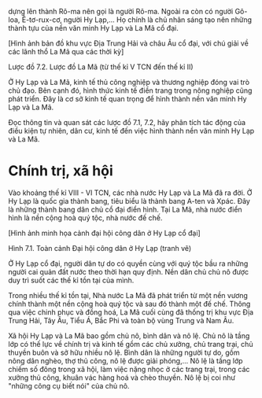 dựng lên thành Rô-ma nên gọi là người Rô-ma. Ngoài ra còn có người Gô-loa, Ê-tơ-rux-cơ, người Hy Lạp,... Họ chính là chủ nhân sáng tạo nên những thành tựu của nền văn minh Hy Lạp và La Mã cổ đại.

[Hình ảnh bản đồ khu vực Địa Trung Hải và châu Âu cổ đại, với chú giải về các lãnh thổ La Mã qua các thời kỳ]

Lược đồ 7.2. Lược đồ La Mã (từ thế kỉ V TCN đến thế kỉ II)

Ở Hy Lạp và La Mã, kinh tế thủ công nghiệp và thương nghiệp đóng vai trò chủ đạo. Bên cạnh đó, hình thức kinh tế điền trang trong nông nghiệp cũng phát triển. Đây là cơ sở kinh tế quan trọng để hình thành nền văn minh Hy Lạp và La Mã.

Đọc thông tin và quan sát các lược đồ 7.1, 7.2, hãy phân tích tác động của điều kiện tự nhiên, dân cư, kinh tế đến việc hình thành nền văn minh Hy Lạp và La Mã.

# Chính trị, xã hội

Vào khoảng thế kỉ VIII - VI TCN, các nhà nước Hy Lạp và La Mã đã ra đời. Ở Hy Lạp là quốc gia thành bang, tiêu biểu là thành bang A-ten và Xpác. Đây là những thành bang dân chủ cổ đại điển hình. Tại La Mã, nhà nước điển hình là nền cộng hoà quý tộc, nhà nước đế chế.

[Hình ảnh minh họa cảnh đại hội công dân ở Hy Lạp cổ đại]

Hình 7.1. Toàn cảnh Đại hội công dân ở Hy Lạp (tranh vẽ)

Ở Hy Lạp cổ đại, người dân tự do có quyền cùng với quý tộc bầu ra những người cai quản đất nước theo thời hạn quy định. Nền dân chủ chủ nô được duy trì suốt các thế kỉ tồn tại của mình.

Trong nhiều thế kỉ tồn tại, Nhà nước La Mã đã phát triển từ một nền vương chính thành một nền cộng hoà quý tộc và sau đó thành một đế chế. Thông qua việc chinh phục và đồng hoá, La Mã cuối cùng đã thống trị khu vực Địa Trung Hải, Tây Âu, Tiểu Á, Bắc Phi và toàn bộ vùng Trung và Nam Âu.

Xã hội Hy Lạp và La Mã bao gồm chủ nô, bình dân và nô lệ. Chủ nô là tầng lớp có thế lực về chính trị và kinh tế gồm các chủ xưởng, chủ trang trại, chủ thuyền buôn và sở hữu nhiều nô lệ. Bình dân là những người tự do, gồm nông dân nghèo, thợ thủ công, nô lệ được giải phóng,... Nô lệ là tầng lớp chiếm số đông trong xã hội, làm việc nặng nhọc ở các trang trại, trong các xưởng thủ công, khuân vác hàng hoá và chèo thuyền. Nô lệ bị coi như "những công cụ biết nói" của chủ nô.